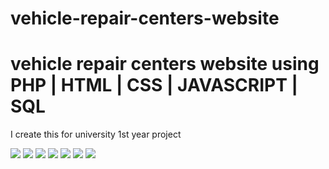 # vehicle-repair-centers-website
<H1>vehicle repair centers website using PHP | HTML | CSS | JAVASCRIPT | SQL</H1>

<p>I create this for university 1st year project</p>


<img src="AutoCare/SS/1.jpeg">
<img src="AutoCare/SS/2.jpeg">
<img src="AutoCare/SS/3.jpeg">
<img src="AutoCare/SS/5.jpeg">
<img src="AutoCare/SS/6.jpeg">
<img src="AutoCare/SS/7.jpeg">
<!--<img src="AutoCare/SS/8.jpeg">-->
<img src="AutoCare/SS/9.jpeg">
